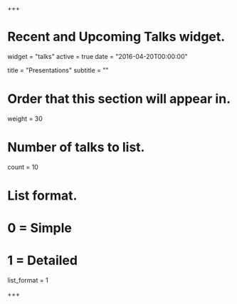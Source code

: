 +++
# Recent and Upcoming Talks widget.
widget = "talks"
active = true
date = "2016-04-20T00:00:00"

title = "Presentations"
subtitle = ""

# Order that this section will appear in.
weight = 30

# Number of talks to list.
count = 10

# List format.
#   0 = Simple
#   1 = Detailed
list_format = 1

+++


